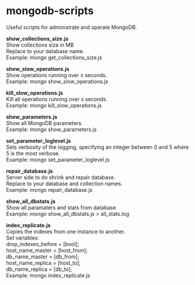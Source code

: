 # mongodb-scripts
Useful scripts for administrate and operate MongoDB.

**show_collections_size.js** <br>
Show collections size in MB <br>
Replace to your database name.<br>
Example: mongo get_collections_size.js

**show_slow_operations.js** <br>
Show operations running over x seconds.<br>
Example: mongo show_slow_operations.js

**kill_slow_operations.js**<br>
Kill all operations running over x seconds.<br>
Example: mongo kill_slow_operations.js

**show_parameters.js**<br>
Show all MongoDB parameters.<br>
Example: mongo show_parameters.js

**set_parameter_loglevel.js**<br>
Sets verbosity of the logging, specifying an integer between 0 and 5  where 5 is the most verbose.<br>
Example: mongo set_parameter_loglevel.js

**repair_database.js** <br>
Server side to do shrink and repair database. <br>
Replace to your database and collection names.<br>
Example: mongo repair_database.js

**show_all_dbstats.js** <br>
Show all paramaters and stats from database.<br>
Example: mongo show_all_dbstats.js > all_stats.log

**index_replicate.js** <br>
Copies the indexes from one instance to another.<br>
Set variables: <br>
drop_indexes_before = [bool];<br>
host_name_master = [host_from];<br>
db_name_master = [db_from];<br>
host_name_replica = [host_to];<br>
db_name_replica = [db_to];<br>
Example: mongo index_replicate.js

